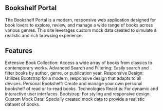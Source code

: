 ## Bookshelf Portal
The Bookshelf Portal is a modern, responsive web application designed for book lovers to explore, review, and manage a wide range of books across various genres. This site leverages custom mock data created to simulate a realistic and rich browsing experience.

## Features
Extensive Book Collection: Access a wide array of books from classics to contemporary works.
Advanced Search and Filtering: Easily search and filter books by author, genre, or publication year.
Responsive Design: Utilizes Bootstrap for a modern, responsive design that adapts to all devices.
Personal Bookshelf: Create and manage your own personal bookshelf of read or to-read books.
Technologies
React.js: For dynamic and interactive user interfaces.
Bootstrap: For styling and responsive design.
Custom Mock Data: Specially created mock data to provide a realistic dataset of books.
